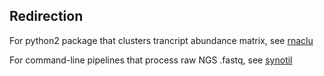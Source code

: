 ## Redirection

For python2 package that clusters trancript abundance matrix, see [rnaclu](https://github.com/shouldsee/rnaclu)

For command-line pipelines that process raw NGS .fastq, see [synotil](https://github.com/shouldsee/synotil)
